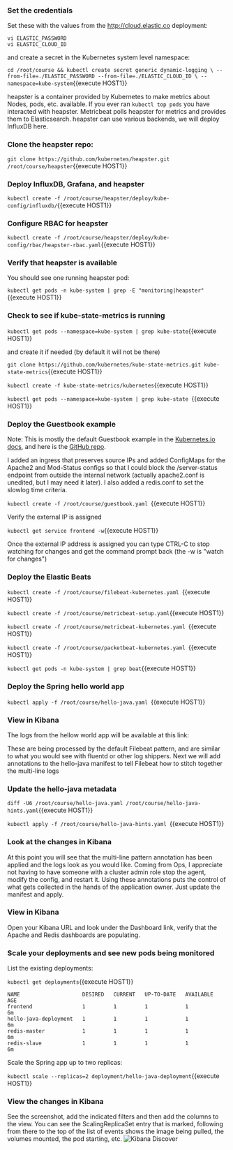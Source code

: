 ### Set the credentials
Set these with the values from the http://cloud.elastic.co deployment:

```
vi ELASTIC_PASSWORD
vi ELASTIC_CLOUD_ID
```

and create a secret in the Kubernetes system level namespace:


`cd /root/course && kubectl create secret generic dynamic-logging \
--from-file=./ELASTIC_PASSWORD --from-file=./ELASTIC_CLOUD_ID \
--namespace=kube-system`{{execute HOST1}}


heapster is a container provided by Kubernetes to make metrics about Nodes, pods, etc. available.  If you ever ran `kubectl top pods` you have interacted with heapster. Metricbeat polls heapster for metrics and provides them to Elasticsearch. heapster can use various backends, we will deploy InfluxDB here.

### Clone the heapster repo:

`git clone https://github.com/kubernetes/heapster.git /root/course/heapster`{{execute HOST1}}

### Deploy InfluxDB, Grafana, and heapster

`kubectl create -f /root/course/heapster/deploy/kube-config/influxdb/`{{execute HOST1}}

### Configure RBAC for heapster

`kubectl create -f /root/course/heapster/deploy/kube-config/rbac/heapster-rbac.yaml`{{execute HOST1}}

### Verify that heapster is available

You should see one running heapster pod:

`kubectl get pods -n kube-system | grep -E "monitoring|heapster"`{{execute HOST1}}

### Check to see if kube-state-metrics is running

`kubectl get pods --namespace=kube-system | grep kube-state`{{execute HOST1}}

and create it if needed (by default it will not be there)


`git clone https://github.com/kubernetes/kube-state-metrics.git kube-state-metrics`{{execute HOST1}}

`kubectl create -f kube-state-metrics/kubernetes`{{execute HOST1}}

`kubectl get pods --namespace=kube-system | grep kube-state `{{execute HOST1}}



### Deploy the Guestbook example
Note: This is mostly the default Guestbook example in the [Kubernetes.io docs](https://kubernetes.io/docs/tutorials/stateless-application/guestbook/), and here is the [GitHub repo](https://github.com/kubernetes/examples/blob/master/guestbook/all-in-one/guestbook-all-in-one.yaml).

I added an ingress that preserves source IPs and added ConfigMaps for the Apache2 and Mod-Status configs so that I could block the /server-status endpoint from outside the internal network (actually apache2.conf is unedited, but I may need it later).  I also added a redis.conf to set the slowlog time criteria.


`kubectl create -f /root/course/guestbook.yaml `{{execute HOST1}}

Verify the external IP is assigned


`kubectl get service frontend -w`{{execute HOST1}}

Once the external IP address is assigned you can type CTRL-C to stop watching for changes and get the command prompt back (the -w is "watch for changes")

### Deploy the Elastic Beats

`kubectl create -f /root/course/filebeat-kubernetes.yaml `{{execute HOST1}}

`kubectl create -f /root/course/metricbeat-setup.yaml`{{execute HOST1}}

`kubectl create -f /root/course/metricbeat-kubernetes.yaml `{{execute HOST1}}

`kubectl create -f /root/course/packetbeat-kubernetes.yaml `{{execute HOST1}}

`kubectl get pods -n kube-system | grep beat`{{execute HOST1}}

### Deploy the Spring hello world app

`kubectl apply -f /root/course/hello-java.yaml `{{execute HOST1}}

### View in Kibana
The logs from the hellow world app will be available at this link:

These are being processed by the default Filebeat pattern, and are similar to what you would see with fluentd or other log shippers.  Next we will add annotations to the hello-java manifest to tell Filebeat how to stitch together the multi-line logs

### Update the hello-java metadata

`diff -U6 /root/course/hello-java.yaml /root/course/hello-java-hints.yaml`{{execute HOST1}}

`kubectl apply -f /root/course/hello-java-hints.yaml `{{execute HOST1}}

### Look at the changes in Kibana
At this point you will see that the multi-line pattern annotation has been applied and the logs look as you would like. Coming from Ops, I appreciate not having to have someone with a cluster admin role stop the agent, modify the config, and restart it.  Using these annotations puts the control of what gets collected in the hands of the application owner.  Just update the manifest and apply.

### View in Kibana

Open your Kibana URL and look under the Dashboard link, verify that the Apache and Redis dashboards are populating.

### Scale your deployments and see new pods being monitored
List the existing deployments:

`kubectl get deployments`{{execute HOST1}}

```
NAME                    DESIRED   CURRENT   UP-TO-DATE   AVAILABLE   AGE
frontend                1         1         1            1           6m
hello-java-deployment   1         1         1            1           6m
redis-master            1         1         1            1           6m
redis-slave             1         1         1            1           6m
```

Scale the Spring app up to two replicas:

`kubectl scale --replicas=2 deployment/hello-java-deployment`{{execute HOST1}}

### View the changes in Kibana
See the screenshot, add the indicated filters and then add the columns to the view.  You can see the ScalingReplicaSet entry that is marked, following from there to the top of the list of events shows the image being pulled, the volumes mounted, the pod starting, etc.
![Kibana Discover](https://raw.githubusercontent.com/elastic/examples/master/MonitoringKubernetes/scaling-discover.png)
